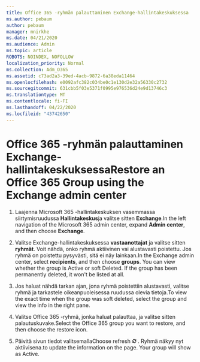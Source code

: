 ```yaml
---
title: Office 365 -ryhmän palauttaminen Exchange-hallintakeskuksessa
ms.author: pebaum
author: pebaum
manager: mnirkhe
ms.date: 04/21/2020
ms.audience: Admin
ms.topic: article
ROBOTS: NOINDEX, NOFOLLOW
localization_priority: Normal
ms.collection: Adm_O365
ms.assetid: c73ad2a3-39ed-4acb-9872-6a38eda11464
ms.openlocfilehash: e0092afc382c034be0c1e130d2e32a56330c2732
ms.sourcegitcommit: 631cbb5f03e5371f0995e976536d24e9d13746c3
ms.translationtype: MT
ms.contentlocale: fi-FI
ms.lasthandoff: 04/22/2020
ms.locfileid: "43742650"
---
```

# <a name="restore-an-office-365-group-using-the-exchange-admin-center"></a><span data-ttu-id="373ba-102">Office 365 -ryhmän palauttaminen Exchange-hallintakeskuksessa</span><span class="sxs-lookup"><span data-stu-id="373ba-102">Restore an Office 365 Group using the Exchange admin center</span></span>

1. <span data-ttu-id="373ba-103">Laajenna Microsoft 365 -hallintakeskuksen vasemmassa siirtymisruudussa **Hallintakeskus**ja valitse sitten **Exchange**.</span><span class="sxs-lookup"><span data-stu-id="373ba-103">In the left navigation of the Microsoft 365 admin center, expand **Admin center**, and then choose **Exchange**.</span></span>
    
2. <span data-ttu-id="373ba-p101">Valitse Exchange-hallintakeskuksessa **vastaanottajat** ja valitse sitten **ryhmät**. Voit nähdä, onko ryhmä aktiivinen vai alustavasti poistettu. Jos ryhmä on poistettu pysyvästi, sitä ei näy lainkaan.</span><span class="sxs-lookup"><span data-stu-id="373ba-p101">In the Exchange admin center, select **recipients**, and then choose **groups**. You can view whether the group is Active or soft Deleted. If the group has been permanently deleted, it won't be listed at all.</span></span>
    
3. <span data-ttu-id="373ba-107">Jos haluat nähdä tarkan ajan, jona ryhmä poistettiin alustavasti, valitse ryhmä ja tarkastele oikeanpuoleisessa ruudussa olevia tietoja.</span><span class="sxs-lookup"><span data-stu-id="373ba-107">To view the exact time when the group was soft deleted, select the group and view the info in the right pane.</span></span>
    
4. <span data-ttu-id="373ba-108">Valitse Office 365 -ryhmä, jonka haluat palauttaa, ja valitse sitten palautuskuvake.</span><span class="sxs-lookup"><span data-stu-id="373ba-108">Select the Office 365 group you want to restore, and then choose the restore icon.</span></span>
    
5. <span data-ttu-id="373ba-109">Päivitä sivun tiedot valitsemalla</span><span class="sxs-lookup"><span data-stu-id="373ba-109">Choose refresh</span></span> ![Päivitä-kuvake](media/6464df90-2a91-4c1f-92a6-9a38c7696ac3.gif) <span data-ttu-id="373ba-p102">. Ryhmä näkyy nyt aktiivisena.</span><span class="sxs-lookup"><span data-stu-id="373ba-p102">to update the information on the page. Your group will show as Active.</span></span> 
    

